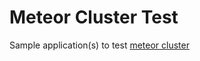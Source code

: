 Meteor Cluster Test
===================

Sample application(s) to test [meteor
cluster](https://github.com/meteorhacks/cluster)
